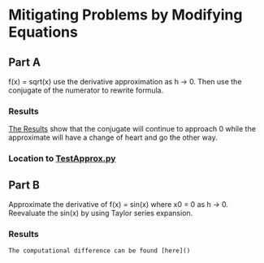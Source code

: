 # Mitigating Problems by Modifying Equations

## Part A
  
  f(x) = sqrt(x) use the derivative approximation as h -> 0. Then use the conjugate of the numerator to rewrite formula.
  
  ### Results
  
  [The Results]() show that the conjugate will continue to approach 0 while the approximate will have a change of heart and go the other way.
  ### Location to [TestApprox.py]()
 
## Part B
  
  Approximate the derivative of f(x) = sin(x) where x0 = 0 as h -> 0. Reevaluate the sin(x) by using Taylor series expansion.
  
  ### Results
  
    The computational difference can be found [here]()
